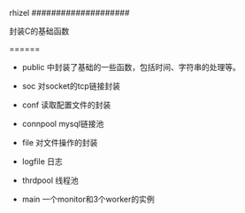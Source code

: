 rhizel
####################

封装C的基础函数

======

+ public 中封装了基础的一些函数，包括时间、字符串的处理等。

+ soc 对socket的tcp链接封装

+ conf 读取配置文件的封装

+ connpool mysql链接池

+ file 对文件操作的封装

+ logfile 日志

+ thrdpool 线程池

+ main 一个monitor和3个worker的实例
